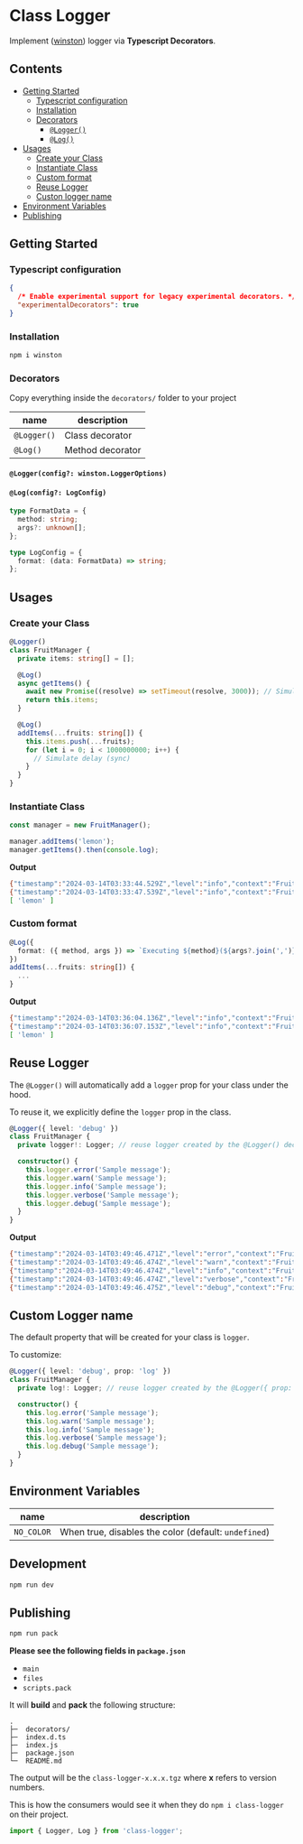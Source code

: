 # Class Logger

Implement ([winston][w]) logger via **Typescript Decorators**.

[w]: https://github.com/winstonjs/winston

## Contents

- [Getting Started](#getting-started)
  - [Typescript configuration](#typescript-configuration)
  - [Installation](#installation)
  - [Decorators](#decorators)
    - [`@Logger()`](#loggerconfig-winstonloggeroptions)
    - [`@Log()`](#logconfig-logconfig)
- [Usages](#usages)
  - [Create your Class](#create-your-class)
  - [Instantiate Class](#instantiate-class)
  - [Custom format](#custom-format)
  - [Reuse Logger](#reuse-logger)
  - [Custon logger name](#custom-logger-name)
- [Environment Variables](#environment-variables)
- [Publishing](#publishing)

## Getting Started

### Typescript configuration

```json
{
  /* Enable experimental support for legacy experimental decorators. */
  "experimentalDecorators": true
}
```

### Installation

```bash
npm i winston
```

### Decorators

Copy everything inside the `decorators/` folder to your project

| name        | description      |
| ----------- | ---------------- |
| `@Logger()` | Class decorator  |
| `@Log()`    | Method decorator |

#### `@Logger(config?: winston.LoggerOptions)`

#### `@Log(config?: LogConfig)`

```ts
type FormatData = {
  method: string;
  args?: unknown[];
};

type LogConfig = {
  format: (data: FormatData) => string;
};
```

## Usages

### Create your Class

```ts
@Logger()
class FruitManager {
  private items: string[] = [];

  @Log()
  async getItems() {
    await new Promise((resolve) => setTimeout(resolve, 3000)); // Simulate delay (Async)
    return this.items;
  }

  @Log()
  addItems(...fruits: string[]) {
    this.items.push(...fruits);
    for (let i = 0; i < 1000000000; i++) {
      // Simulate delay (sync)
    }
  }
}
```

### Instantiate Class

```ts
const manager = new FruitManager();

manager.addItems('lemon');
manager.getItems().then(console.log);
```

**Output**

```bash
{"timestamp":"2024-03-14T03:33:44.529Z","level":"info","context":"FruitManager","message":"addItems()","responseTime":"848ms"}
{"timestamp":"2024-03-14T03:33:47.539Z","level":"info","context":"FruitManager","message":"getItems()","responseTime":"3006ms"}
[ 'lemon' ]
```

### Custom format

```ts
@Log({
  format: ({ method, args }) => `Executing ${method}(${args?.join(',')})`,
})
addItems(...fruits: string[]) {
  ...
}
```

**Output**

```bash
{"timestamp":"2024-03-14T03:36:04.136Z","level":"info","context":"FruitManager","message":"Executing addItems(lemon)","responseTime":"894ms"}
{"timestamp":"2024-03-14T03:36:07.153Z","level":"info","context":"FruitManager","message":"getItems()","responseTime":"3012ms"}
[ 'lemon' ]
```

## Reuse Logger

The `@Logger()` will automatically add a `logger` prop for your class under the hood.

To reuse it, we explicitly define the `logger` prop in the class.

```ts
@Logger({ level: 'debug' })
class FruitManager {
  private logger!: Logger; // reuse logger created by the @Logger() decorator

  constructor() {
    this.logger.error('Sample message');
    this.logger.warn('Sample message');
    this.logger.info('Sample message');
    this.logger.verbose('Sample message');
    this.logger.debug('Sample message');
  }
}
```

**Output**

```bash
{"timestamp":"2024-03-14T03:49:46.471Z","level":"error","context":"FruitManager","message":"Sample message"}
{"timestamp":"2024-03-14T03:49:46.474Z","level":"warn","context":"FruitManager","message":"Sample message"}
{"timestamp":"2024-03-14T03:49:46.474Z","level":"info","context":"FruitManager","message":"Sample message"}
{"timestamp":"2024-03-14T03:49:46.474Z","level":"verbose","context":"FruitManager","message":"Sample message"}
{"timestamp":"2024-03-14T03:49:46.475Z","level":"debug","context":"FruitManager","message":"Sample message"}
```

## Custom Logger name

The default property that will be created for your class is `logger`.

To customize:

```ts
@Logger({ level: 'debug', prop: 'log' })
class FruitManager {
  private log!: Logger; // reuse logger created by the @Logger({ prop: 'log' }) decorator

  constructor() {
    this.log.error('Sample message');
    this.log.warn('Sample message');
    this.log.info('Sample message');
    this.log.verbose('Sample message');
    this.log.debug('Sample message');
  }
}
```

## Environment Variables

| name       | description                                          |
| ---------- | ---------------------------------------------------- |
| `NO_COLOR` | When true, disables the color (default: `undefined`) |

## Development

```bash
npm run dev
```

## Publishing

```bash
npm run pack
```

**Please see the following fields in `package.json`**

- `main`
- `files`
- `scripts.pack`

It will **build** and **pack** the following structure:

```
.
├─  decorators/
├─  index.d.ts
├─  index.js
├─  package.json
└─  README.md
```

The output will be the `class-logger-x.x.x.tgz` where **x** refers to version numbers.

This is how the consumers would see it when they do `npm i class-logger` on their project.

```ts
import { Logger, Log } from 'class-logger';
```

